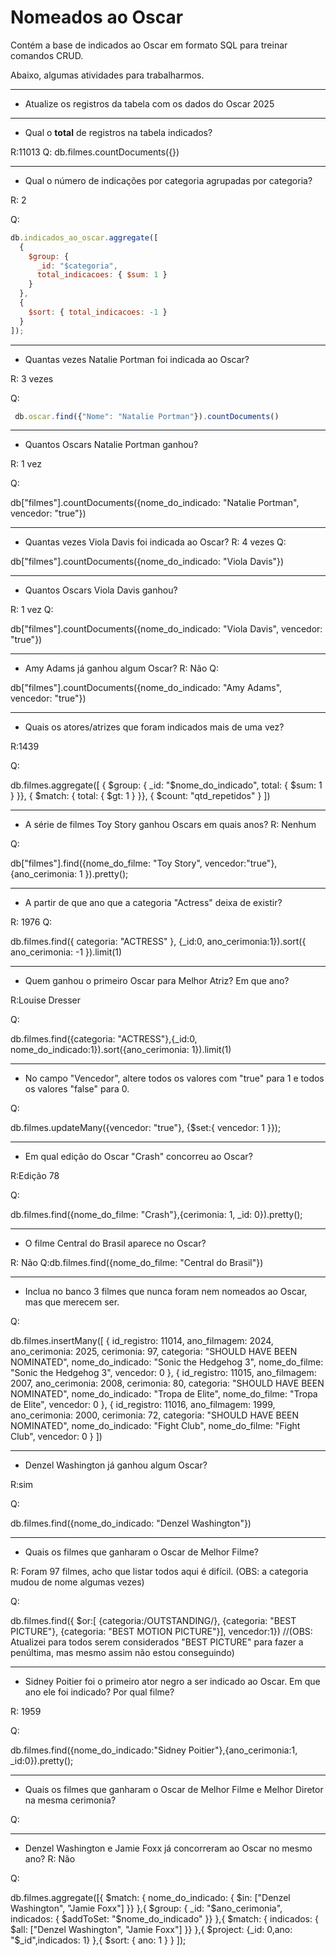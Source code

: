 # Nomeados ao Oscar

Contém a base de indicados ao Oscar em formato SQL para treinar comandos CRUD. 

Abaixo, algumas atividades para trabalharmos.

--- 

* Atualize os registros da tabela com os dados do Oscar 2025

---

* Qual o **total** de registros na tabela indicados?

R:11013
Q:
db.filmes.countDocuments({})

---

* Qual o número de indicações por categoria agrupadas por categoria?

R: 2

Q:
```js
db.indicados_ao_oscar.aggregate([
  {
    $group: {
      _id: "$categoria",  
      total_indicacoes: { $sum: 1 }  
    }
  },
  {
    $sort: { total_indicacoes: -1 } 
  }
]);
```

---

* Quantas vezes Natalie Portman foi indicada ao Oscar?

R: 3 vezes

Q:
```js
 db.oscar.find({"Nome": "Natalie Portman"}).countDocuments()
```

---

* Quantos Oscars Natalie Portman ganhou?

R: 1 vez

Q:

db["filmes"].countDocuments({nome_do_indicado: "Natalie Portman", vencedor: "true"})


---

* Quantas vezes Viola Davis foi indicada ao Oscar?
R: 4 vezes
Q:

db["filmes"].countDocuments({nome_do_indicado: "Viola Davis"})

---

* Quantos Oscars Viola Davis ganhou?

R: 1 vez
Q:

db["filmes"].countDocuments({nome_do_indicado: "Viola Davis", vencedor: "true"})


---

* Amy Adams já ganhou algum Oscar?
R: Não
Q:

db["filmes"].countDocuments({nome_do_indicado: "Amy Adams", vencedor: "true"})

---

* Quais os atores/atrizes que foram indicados mais de uma vez?

R:1439

Q: 

db.filmes.aggregate([
  { $group: { 
      _id: "$nome_do_indicado", 
      total: { $sum: 1 } 
  }},
  { $match: { total: { $gt: 1 } }},
  { $count: "qtd_repetidos" }
])


---

* A série de filmes Toy Story ganhou Oscars em quais anos?
R: Nenhum

Q:


db["filmes"].find({nome_do_filme: "Toy Story", vencedor:"true"},
                  {ano_cerimonia: 1 }).pretty();

---

* A partir de que ano que a categoria "Actress" deixa de existir? 

R: 1976
Q:

db.filmes.find({ categoria: "ACTRESS" }, {_id:0, ano_cerimonia:1}).sort({ ano_cerimonia: -1 }).limit(1)

---

* Quem ganhou o primeiro Oscar para Melhor Atriz? Em que ano?

R:Louise Dresser

Q:

db.filmes.find({categoria: "ACTRESS"},{_id:0, nome_do_indicado:1}).sort({ano_cerimonia: 1}).limit(1)


---

* No campo "Vencedor", altere todos os valores com "true" para 1 e todos os valores "false" para 0.

Q:


db.filmes.updateMany({vencedor: "true"}, {$set:{
  vencedor: 1
}});



---

* Em qual edição do Oscar "Crash" concorreu ao Oscar?

R:Edição 78

Q:

db.filmes.find({nome_do_filme: "Crash"},{cerimonia: 1, _id: 0}).pretty();

---

* O filme Central do Brasil aparece no Oscar?

R: Não
Q:db.filmes.find({nome_do_filme: "Central do Brasil"})


---

* Inclua no banco 3 filmes que nunca foram nem nomeados ao Oscar, mas que merecem ser. 

Q:

db.filmes.insertMany([
  {
    id_registro: 11014,
    ano_filmagem: 2024,
    ano_cerimonia: 2025,
    cerimonia: 97,
    categoria: "SHOULD HAVE BEEN NOMINATED",
    nome_do_indicado: "Sonic the Hedgehog 3",
    nome_do_filme: "Sonic the Hedgehog 3",
    vencedor: 0
  },
  {
    id_registro: 11015,
    ano_filmagem: 2007,
    ano_cerimonia: 2008,
    cerimonia: 80,
    categoria: "SHOULD HAVE BEEN NOMINATED",
    nome_do_indicado: "Tropa de Elite",
    nome_do_filme: "Tropa de Elite",
    vencedor: 0
  },
  {
    id_registro: 11016,
    ano_filmagem: 1999,
    ano_cerimonia: 2000,
    cerimonia: 72,
    categoria: "SHOULD HAVE BEEN NOMINATED",
    nome_do_indicado: "Fight Club",
    nome_do_filme: "Fight Club",
    vencedor: 0
  }
])

---

* Denzel Washington já ganhou algum Oscar?

R:sim

Q: 

db.filmes.find({nome_do_indicado: "Denzel Washington"})

---

* Quais os filmes que ganharam o Oscar de Melhor Filme?

R: Foram 97 filmes, acho que listar todos aqui é difícil. (OBS: a categoria mudou de nome algumas vezes)

Q:

db.filmes.find({
  $or:[
    {categoria:/OUTSTANDING/}, {categoria: "BEST PICTURE"}, {categoria: "BEST MOTION PICTURE"}],
  vencedor:1}) //(OBS: Atualizei para todos serem considerados "BEST PICTURE" para fazer a penúltima, mas mesmo assim não estou conseguindo)


---

* Sidney Poitier foi o primeiro ator negro a ser indicado ao Oscar. Em que ano ele foi indicado? Por qual filme?

R: 1959

Q:

db.filmes.find({nome_do_indicado:"Sidney Poitier"},{ano_cerimonia:1, _id:0}).pretty();


---

* Quais os filmes que ganharam o Oscar de Melhor Filme e Melhor Diretor na mesma cerimonia?

Q:


---

* Denzel Washington e Jamie Foxx já concorreram ao Oscar no mesmo ano?
R: Não

Q:

db.filmes.aggregate([{
    $match: {
      nome_do_indicado: { $in: ["Denzel Washington", "Jamie Foxx"] }}
  },{
    $group: {
      _id: "$ano_cerimonia",
      indicados: { $addToSet: "$nome_do_indicado" }}
  },{
    $match: {
      indicados: { $all: ["Denzel Washington", "Jamie Foxx"] }}
  },{
    $project: {_id: 0,ano: "$_id",indicados: 1}
  },{
    $sort: { ano: 1 }
  }
]);
